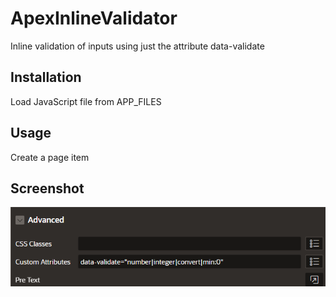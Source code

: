 # ApexInlineValidator
Inline validation of inputs using just the attribute data-validate

## Installation
Load JavaScript file from APP_FILES

## Usage
Create a page item


## Screenshot
![Screenshot](assets/example.PNG)
